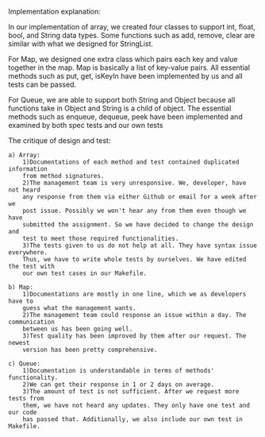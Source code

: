 Implementation explanation:

In our implementation of array, we created four classes to support int, float, 
bool, and String data types. Some functions such as add, remove, clear are 
similar with what we designed for StringList. 

For Map, we designed one extra class which pairs each key and value together 
in the map. Map is basically a list of key-value pairs. All essential methods 
such as put, get, isKeyIn have been implemented by us and all tests can be passed.

For Queue, we are able to support both String and Object because all functions 
take in Object and String is a child of object. The essential methods such as 
enqueue, dequeue, peek have been implemented and examined by both spec tests 
and our own tests

The critique of design and test:

	a) Array:
		1)Documentations of each method and test contained duplicated information 
		from method signatures. 
		2)The management team is very unresponsive. We, developer, have not heard
		any response from them via either Github or email for a week after we 
		post issue. Possibly we won't hear any from them even though we have 
		submitted the assignment. So we have decided to change the design and 
		test to meet those required functionalities.
		3)The tests given to us do not help at all. They have syntax issue everywhere. 
		Thus, we have to write whole tests by ourselves. We have edited the test with
		our own test cases in our Makefile.

	b) Map:
		1)Documentations are mostly in one line, which we as developers have to 
		guess what the management wants.
		2)The management team could response an issue within a day. The communication
		between us has been going well.
		3)Test quality has been improved by them after our request. The newest 
		version has been pretty comprehensive.

	c) Queue:
		1)Documentation is understandable in terms of methods' functionality.
		2)We can get their response in 1 or 2 days on average. 
		3)The amount of test is not sufficient. After we request more tests from 
		them, we have not heard any updates. They only have one test and our code 
		has passed that. Additionally, we also include our own test in Makefile. 
